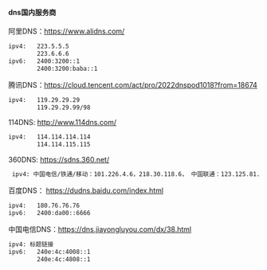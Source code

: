 #### dns国内服务商
阿里DNS：https://www.alidns.com/
```txt
ipv4:	223.5.5.5
		223.6.6.6
ipv6:	2400:3200::1
		2400:3200:baba::1
```
腾讯DNS：https://cloud.tencent.com/act/pro/2022dnspod1018?from=18674
```txt
ipv4:	119.29.29.29
		119.29.29.99/98
```
114DNS: http://www.114dns.com/
```txt
ipv4:	114.114.114.114
		114.114.115.115
```
360DNS: https://sdns.360.net/
```txt
 ipv4: 中国电信/铁通/移动：101.226.4.6，218.30.118.6， 中国联通：123.125.81.6，140.207.198.6
```

百度DNS： https://dudns.baidu.com/index.html
```txt
ipv4:	180.76.76.76
ipv6:	2400:da00::6666
```

中国电信DNS：https://dns.jiayongluyou.com/dx/38.html
```txt
ipv4: 标题链接
ipv6:	240e:4c:4008::1
		240e:4c:4808::1
```